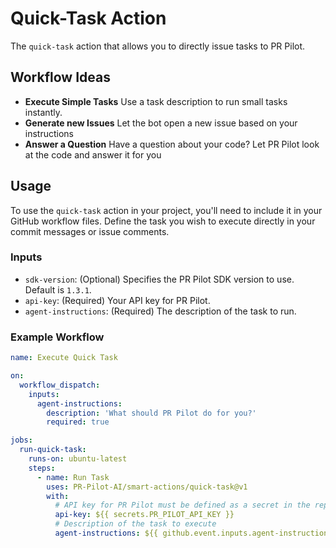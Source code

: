 # Quick-Task Action

The `quick-task` action that allows you to directly issue tasks to PR Pilot.

## Workflow Ideas

- **Execute Simple Tasks** Use a task description to run small tasks instantly.
- **Generate new Issues** Let the bot open a new issue based on your instructions
- **Answer a Question** Have a question about your code? Let PR Pilot look at the code and answer it for you

## Usage

To use the `quick-task` action in your project, you'll need to include it in your GitHub workflow files. Define the task you wish to execute directly in your commit messages or issue comments.

### Inputs

- `sdk-version`: (Optional) Specifies the PR Pilot SDK version to use. Default is `1.3.1`.
- `api-key`: (Required) Your API key for PR Pilot.
- `agent-instructions`: (Required) The description of the task to run.

### Example Workflow

```yaml
name: Execute Quick Task

on:
  workflow_dispatch:
    inputs:
      agent-instructions:
        description: 'What should PR Pilot do for you?'
        required: true

jobs:
  run-quick-task:
    runs-on: ubuntu-latest
    steps:
      - name: Run Task
        uses: PR-Pilot-AI/smart-actions/quick-task@v1
        with:
          # API key for PR Pilot must be defined as a secret in the repository
          api-key: ${{ secrets.PR_PILOT_API_KEY }}
          # Description of the task to execute
          agent-instructions: ${{ github.event.inputs.agent-instructions }}
```
